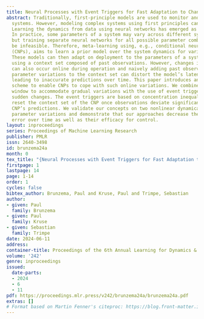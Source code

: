 ```yaml
---
title: Neural Processes with Event Triggers for Fast Adaptation to Changes
abstract: Traditionally, first-principle models are used to monitor and control dynamical
  systems. However, modeling complex systems using first principles can be challenging.
  Learning the dynamics from data using neural networks has emerged as a viable alternative.
  In practice, some parameters of a system may vary across different system instances,
  but training separate neural networks for all possible parameter combinations can
  be infeasible. Therefore, meta-learning using, e.g., conditional neural processes
  (CNPs), aims to learn a prior model over the system dynamics for various parameters.
  These models can then adapt on deployment to the parameters of a system instance
  using a context set composed of past observations. However, changes in parameters
  can also occur online during operation and naively adding past observations across
  parameter variations to the context set can distort the model’s latent representation,
  leading to inaccurate predictions over time. This paper introduces an adaptation
  scheme to enable CNPs to cope with such online variations. We combine a sliding
  window to accommodate gradual variations with the use of event triggers to detect
  sudden changes. The event triggers are based on concentration inequalities, they
  reset the context set of the CNP once observations deviate significantly from the
  CNP’s predictions. We validate our concepts on two nonlinear dynamical systems under
  parameter variations and demonstrate that our approaches decrease the prediction
  error over time as well as their efficacy for control.
layout: inproceedings
series: Proceedings of Machine Learning Research
publisher: PMLR
issn: 2640-3498
id: brunzema24a
month: 0
tex_title: "{Neural Processes with Event Triggers for Fast Adaptation to Changes}"
firstpage: 1
lastpage: 14
page: 1-14
order: 1
cycles: false
bibtex_author: Brunzema, Paul and Kruse, Paul and Trimpe, Sebastian
author:
- given: Paul
  family: Brunzema
- given: Paul
  family: Kruse
- given: Sebastian
  family: Trimpe
date: 2024-06-11
address:
container-title: Proceedings of the 6th Annual Learning for Dynamics & Control Conference
volume: '242'
genre: inproceedings
issued:
  date-parts:
  - 2024
  - 6
  - 11
pdf: https://proceedings.mlr.press/v242/brunzema24a/brunzema24a.pdf
extras: []
# Format based on Martin Fenner's citeproc: https://blog.front-matter.io/posts/citeproc-yaml-for-bibliographies/
---
```

